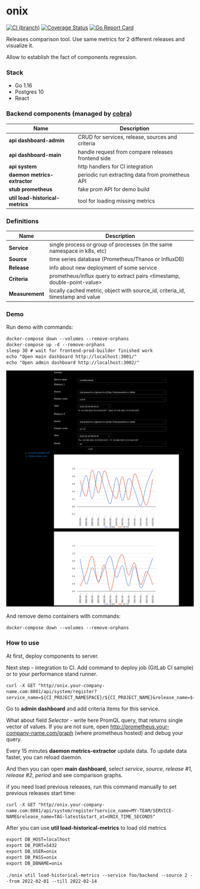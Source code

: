 # onix

[![CI (branch)](https://github.com/goforbroke1006/onix/actions/workflows/branch.yml/badge.svg)](https://github.com/goforbroke1006/onix/actions/workflows/branch.yml)
[![Coverage Status](https://coveralls.io/repos/github/goforbroke1006/onix/badge.svg)](https://coveralls.io/github/goforbroke1006/onix)
[![Go Report Card](https://goreportcard.com/badge/github.com/goforbroke1006/onix)](https://goreportcard.com/report/github.com/goforbroke1006/onix)

Releases comparison tool. Use same metrics for 2 different releases and visualize it.

Allow to establish the fact of components regression.

### Stack

* Go 1.16
* Postgres 10
* React

### Backend components (managed by [cobra](https://github.com/spf13/cobra))

| Name                             | Description                                        |
|----------------------------------|----------------------------------------------------|
| **api dashboard-admin**          | CRUD for services, release, sources and criteria   |
| **api dashboard-main**           | handle request from compare releases frontend side |
| **api system**                   | http handlers for CI integration                   |
| **daemon metrics-extractor**     | periodic run extracting data from prometheus API   |
| **stub prometheus**              | fake prom API for demo build                       |
| **util load-historical-metrics** | tool for loading missing metrics                   |

### Definitions

| Name            | Description                                                                    |
|-----------------|--------------------------------------------------------------------------------|
| **Service**     | single process or group of processes (in the same namespace in k8s, etc)       |
| **Source**      | time series database (Prometheus/Thanos or InfluxDB)                           |
| **Release**     | info about new deployment of some service                                      |
| **Criteria**    | prometheus/influx query to extract pairs \<timestamp, double-point-value>      |
| **Measurement** | locally cached metric, object with source_id, criteria_id, timestamp and value |

### Demo

Run demo with commands:

```shell
docker-compose down --volumes --remove-orphans
docker-compose up -d --remove-orphans
sleep 30 # wait for frontend-prod-builder finished work
echo "Open main dashboard http://localhost:3001/"
echo "Open admin dashboard http://localhost:3002/"

```

<kbd>
    <img src="docs/frontend-dashboard-main.png" alt="Main dashboard screenshot"/>
</kbd>


And remove demo containers with commands:

```shell
docker-compose down --volumes --remove-orphans
```

### How to use

At first, deploy components to server.

Next step - integration to CI. Add command to deploy job (GitLab CI sample) or to your performance stand runner.

```shell
curl -X GET "http//onix.your-company-name.com:8081/api/system/register?service_name=${CI_PROJECT_NAMESPACE}/${CI_PROJECT_NAME}&release_name=${CI_COMMIT_REF_NAME}-${CI_COMMIT_REF_SLUG}"
```

Go to **admin dashboard** and add criteria items for this service.

What about field *Selector* - write here PromQL query, that returns single vector of values. If you are not sure,
open http://prometheus.your-company-name.com/graph (where prometheus hosted) and debug your query.

Every 15 minutes **daemon metrics-extractor** update data. To update data faster, you can reload daemon.

And then you can open **main dashboard**, select *service*, *source*, *release #1*, *release #2*, *period* and see
comparison graphs.

if you need load previous releases, run this command manually to set previous releases start time:

```shell
curl -X GET "http//onix.your-company-name.com:8081/api/system/register?service_name=MY-TEAM/SERVICE-NAME&release_name=TAG-latest&start_at=UNIX_TIME_SECONDS"
```

After you can use **util load-historical-metrics** to load old metrics

```shell
export DB_HOST=localhost
export DB_PORT=5432
export DB_USER=onix
export DB_PASS=onix
export DB_DBNAME=onix

./onix util load-historical-metrics --service foo/backend --source 2 --from 2022-02-01 --till 2022-02-14
```
